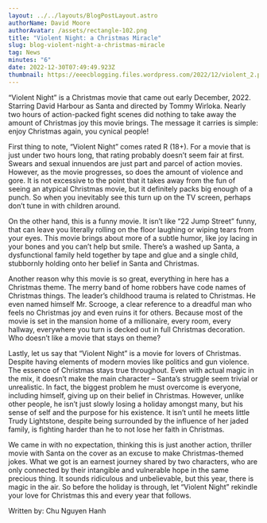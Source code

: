 ```yaml
---
layout: ../../layouts/BlogPostLayout.astro
authorName: David Moore
authorAvatar: /assets/rectangle-102.png
title: "Violent Night: a Christmas Miracle"
slug: blog-violent-night-a-christmas-miracle
tag: News
minutes: "6"
date: 2022-12-30T07:49:49.923Z
thumbnail: https://eeecblogging.files.wordpress.com/2022/12/violent_2.png
---
```

“Violent Night” is a Christmas movie that came out early December, 2022. Starring David Harbour as Santa and directed by Tommy Wirloka. Nearly two hours of action-packed fight scenes did nothing to take away the amount of Christmas joy this movie brings. The message it carries is simple: enjoy Christmas again, you cynical people!

First thing to note, “Violent Night” comes rated R (18+). For a movie that is just under two hours long, that rating probably doesn’t seem fair at first. Swears and sexual innuendos are just part and parcel of action movies. However, as the movie progresses, so does the amount of violence and gore. It is not excessive to the point that it takes away from the fun of seeing an atypical Christmas movie, but it definitely packs big enough of a punch. So when you inevitably see this turn up on the TV screen, perhaps don’t tune in with children around.

On the other hand, this is a funny movie. It isn’t like “22 Jump Street” funny, that can leave you literally rolling on the floor laughing or wiping tears from your eyes. This movie brings about more of a subtle humor, like joy lacing in your bones and you can’t help but smile. There’s a washed up Santa, a dysfunctional family held together by tape and glue and a single child, stubbornly holding onto her belief in Santa and Christmas. 

Another reason why this movie is so great, everything in here has a Christmas theme. The merry band of home robbers have code names of Christmas things. The leader’s childhood trauma is related to Christmas. He even named himself Mr. Scrooge, a clear reference to a dreadful man who feels no Christmas joy and even ruins it for others. Because most of the movie is set in the mansion home of a millionaire, every room, every hallway, everywhere you turn is decked out in full Christmas decoration. Who doesn’t like a movie that stays on theme?

Lastly, let us say that “Violent Night” is a movie for lovers of Christmas. Despite having elements of modern movies like politics and gun violence. The essence of Christmas stays true throughout. Even with actual magic in the mix, it doesn’t make the main character – Santa’s struggle seem trivial or unrealistic. In fact, the biggest problem he must overcome is everyone, including himself, giving up on their belief in Christmas. However, unlike other people, he isn’t just slowly losing a holiday amongst many, but his sense of self and the purpose for his existence. It isn’t until he meets little Trudy Lightstone, despite being surrounded by the influence of her jaded family, is fighting harder than he to not lose her faith in Christmas. 

We came in with no expectation, thinking this is just another action, thriller movie with Santa on the cover as an excuse to make Christmas-themed jokes. What we got is an earnest journey shared by two characters, who are only connected by their intangible and vulnerable hope in the same precious thing. It sounds ridiculous and unbelievable, but this year, there is magic in the air. So before the holiday is through, let “Violent Night” rekindle your love for Christmas this and every year that follows.

Written by: Chu Nguyen Hanh